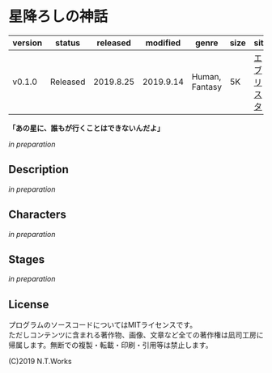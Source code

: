 # 星降ろしの神話

| version | status | released | modified | genre | size | site | contest |
| --- | --- | --- | --- | --- | --- | --- | --- |
| v0.1.0 | Released | 2019.8.25 | 2019.9.14 | Human, Fantasy | 5K | [エブリスタ](https://estar.jp/novels/25526671) | [妄想コンテスト「人ごみ」](https://estar.jp/official_contests/159394) |

**「あの星に、誰もが行くことはできないんだよ」**

*in preparation*

## Description

*in preparation*

## Characters

*in preparation*

## Stages

*in preparation*

## License

プログラムのソースコードについてはMITライセンスです。  
ただしコンテンツに含まれる著作物、画像、文章など全ての著作権は凪司工房に帰属します。無断での複製・転載・印刷・引用等は禁止します。

(C)2019 N.T.Works

